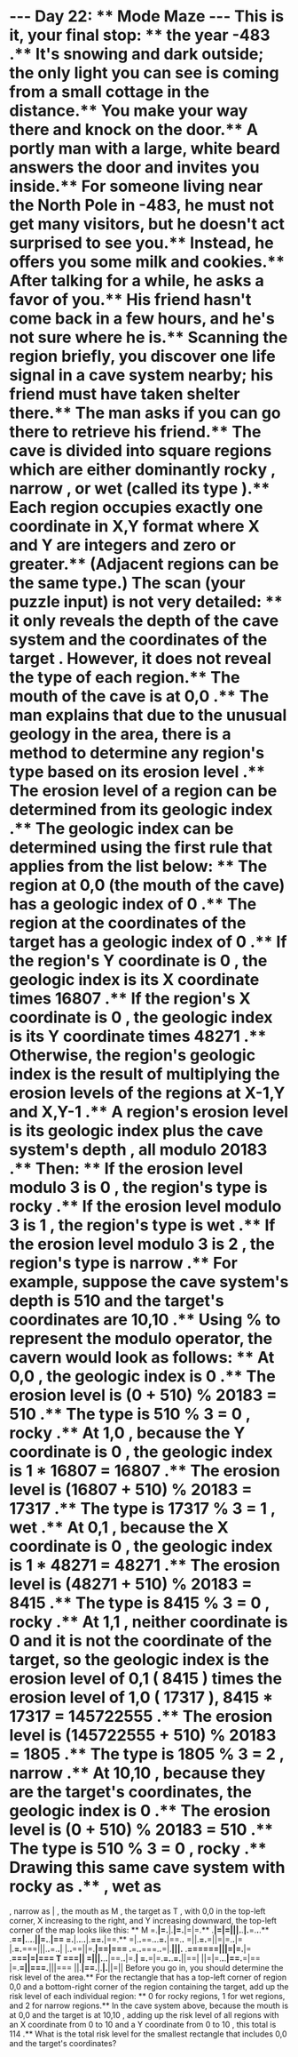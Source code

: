 --- Day 22: ** Mode Maze ---
This is it, your final stop: ** the year
-483
.** It's snowing and dark outside; the only light you can see is coming from a small cottage in the distance.** You make your way there and knock on the door.**
A portly man with a large, white beard answers the door and invites you inside.** For someone living near the North Pole in -483, he must not get many visitors, but he doesn't act surprised to see you.** Instead, he offers you some milk and cookies.**
After talking for a while, he asks a favor of you.** His friend hasn't come back in a few hours, and he's not sure where he is.**  Scanning the region briefly, you discover one life signal in a cave system nearby; his friend must have taken shelter there.**  The man asks if you can go there to retrieve his friend.**
The cave is divided into square
regions
which are either dominantly
rocky
,
narrow
, or
wet
(called its
type
).** Each region occupies exactly one
coordinate
in
X,Y
format where
X
and
Y
are integers and zero or greater.** (Adjacent regions can be the same type.**)
The scan (your puzzle input) is not very detailed: ** it only reveals the
depth
of the cave system and the
coordinates of the target
.** However, it does not reveal the type of each region.** The mouth of the cave is at
0,0
.**
The man explains that due to the unusual geology in the area, there is a method to determine any region's type based on its
erosion level
.** The erosion level of a region can be determined from its
geologic index
.** The geologic index can be determined using the first rule that applies from the list below: **
The region at
0,0
(the mouth of the cave) has a geologic index of
0
.**
The region at the coordinates of the target has a geologic index of
0
.**
If the region's
Y
coordinate is
0
, the geologic index is its
X
coordinate times
16807
.**
If the region's
X
coordinate is
0
, the geologic index is its
Y
coordinate times
48271
.**
Otherwise, the region's geologic index is the result of multiplying the erosion
levels
of the regions at
X-1,Y
and
X,Y-1
.**
A region's
erosion level
is its
geologic index
plus the cave system's
depth
, all
modulo
20183
.** Then: **
If the
erosion level modulo
3
is
0
, the region's type is
rocky
.**
If the
erosion level modulo
3
is
1
, the region's type is
wet
.**
If the
erosion level modulo
3
is
2
, the region's type is
narrow
.**
For example, suppose the cave system's depth is
510
and the target's coordinates are
10,10
.** Using
%
to represent the modulo operator, the cavern would look as follows: **
At
0,0
, the geologic index is
0
.** The erosion level is
(0 + 510) % 20183 = 510
.** The type is
510 % 3 = 0
,
rocky
.**
At
1,0
, because the
Y
coordinate is
0
, the geologic index is
1 * 16807 = 16807
.** The erosion level is
(16807 + 510) % 20183 = 17317
.** The type is
17317 % 3 = 1
,
wet
.**
At
0,1
, because the
X
coordinate is
0
, the geologic index is
1 * 48271 = 48271
.** The erosion level is
(48271 + 510) % 20183 = 8415
.** The type is
8415 % 3 = 0
,
rocky
.**
At
1,1
, neither coordinate is
0
and it is not the coordinate of the target, so the geologic index is the erosion level of
0,1
(
8415
) times the erosion level of
1,0
(
17317
),
8415 * 17317 = 145722555
.** The erosion level is
(145722555 + 510) % 20183 = 1805
.** The type is
1805 % 3 = 2
,
narrow
.**
At
10,10
, because they are the target's coordinates, the geologic index is
0
.** The erosion level is
(0 + 510) % 20183 = 510
.** The type is
510 % 3 = 0
,
rocky
.**
Drawing this same cave system with rocky as
.**
, wet as
=
, narrow as
|
, the mouth as
M
, the target as
T
, with
0,0
in the top-left corner,
X
increasing to the right, and
Y
increasing downward, the top-left corner of the map looks like this: **
M
=.**|=.**|.**|=.**|=|=.**
.**|=|=|||.**.**|.**=.**.**.**
.**==|.**.**.**.**||=.**.**|==
=.**|.**.**.**.**|.**==.**|==.**
=|.**.**==.**.**.**=.**|==.**.**
=||.**=.**=||=|=.**.**|=
|.**=.**===|||.**.**=.**.**|
|.**.**==||=.**|==|===
.**=.**.**===.**.**=|.**|||.**
.**======|||=|=.**|=
.**===|=|===
T
===||
=|||.**.**.**|==.**.**|=.**|
=.**=|=.**=.**.**=.**||==|
||=|=.**.**.**|==.**=|==
|=.**=||===.**|||===
||.**|==.**|.**|.**||=||
Before you go in, you should determine the
risk level
of the area.** For the rectangle that has a top-left corner of region
0,0
and a bottom-right corner of the region containing the target, add up the risk level of each individual region: **
0
for rocky regions,
1
for wet regions, and
2
for narrow regions.**
In the cave system above, because the mouth is at
0,0
and the target is at
10,10
, adding up the risk level of all regions with an
X
coordinate from
0
to
10
and a
Y
coordinate from
0
to
10
, this total is
114
.**
What is the total risk level for the smallest rectangle that includes
0,0
and the target's coordinates?